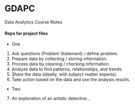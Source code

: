 # GDAPC
Data Analytics Course Notes
#### Repo for project files
* One
1) Ask questions (Problem Statement) / define problem.
2) Prepare data by collecting / storing information.
3) Process data by cleaning / checking information.
4) Analyze data to find patterns, relationships, and trends.
5) Share the data (ideally, with subject-matter experts).
6) Take action based on the data and use the analysis results.
* Two
7) An exploration of an artistic detective... 
